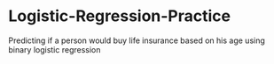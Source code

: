 # Logistic-Regression-Practice
Predicting if a person would buy life insurance based on his age using binary logistic regression
